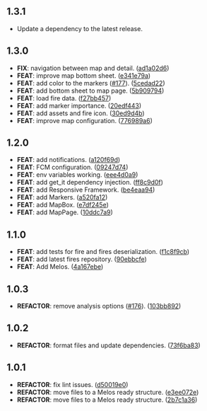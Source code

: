 ## 1.3.1

 - Update a dependency to the latest release.

## 1.3.0

 - **FIX**: navigation between map and detail. ([ad1a02d6](https://github.com/FogosPT/fogospt.git/commit/ad1a02d6bcd8bfc1e03b16cf6791f70ba6ba841c))
 - **FEAT**: improve map bottom sheet. ([e341e79a](https://github.com/FogosPT/fogospt.git/commit/e341e79a115641e7615c86a685bbfc7b03b99e7a))
 - **FEAT**: add color to the markers ([#177](https://github.com/FogosPT/fogospt.git/issues/177)). ([5cedad22](https://github.com/FogosPT/fogospt.git/commit/5cedad225ede98c65e2d05bfe001f53728f6c1df))
 - **FEAT**: add bottom sheet to map page. ([5b909794](https://github.com/FogosPT/fogospt.git/commit/5b90979492d041e9c0884a4576bdcde94060a292))
 - **FEAT**: load fire data. ([f27bb457](https://github.com/FogosPT/fogospt.git/commit/f27bb457e2e383a5fa75344caf4dc122c7f74786))
 - **FEAT**: add marker importance. ([20edf443](https://github.com/FogosPT/fogospt.git/commit/20edf443d78b5b81aed2ce7f5799e2e2c655938d))
 - **FEAT**: add assets and fire icon. ([30ed9d4b](https://github.com/FogosPT/fogospt.git/commit/30ed9d4b4814ea6218898198538717fcade149cb))
 - **FEAT**: improve map configuration. ([776989a6](https://github.com/FogosPT/fogospt.git/commit/776989a6328a0d2bf2212b5dd4b6fa8ff99f3a67))

## 1.2.0

 - **FEAT**: add notifications. ([a120f69d](https://github.com/FogosPT/fogospt.git/commit/a120f69df407ad6f4e77dff8d587a74d0ff74c44))
 - **FEAT**: FCM configuration. ([09247d74](https://github.com/FogosPT/fogospt.git/commit/09247d74826def88c906f670cfb81036a356a3ba))
 - **FEAT**: env variables working. ([eee4d0a9](https://github.com/FogosPT/fogospt.git/commit/eee4d0a95154c68b1be5d7424bea6ed49c77ec7c))
 - **FEAT**: add get_it dependency injection. ([ff8c9d0f](https://github.com/FogosPT/fogospt.git/commit/ff8c9d0f51bcf0db5018824de944b51c935cae57))
 - **FEAT**: add Responsive Framework. ([be4eaa94](https://github.com/FogosPT/fogospt.git/commit/be4eaa94a18f77849f01976599d0168f1b84b459))
 - **FEAT**: add Markers. ([a520fa12](https://github.com/FogosPT/fogospt.git/commit/a520fa129e488bd69112a8b26a64c1ba21bf6973))
 - **FEAT**: add MapBox. ([e7df245e](https://github.com/FogosPT/fogospt.git/commit/e7df245ebcf81c15f92f96304699dacd9e4d4868))
 - **FEAT**: add MapPage. ([10ddc7a9](https://github.com/FogosPT/fogospt.git/commit/10ddc7a95ce8d3096503fee331a4fb9efbb763ac))

## 1.1.0

 - **FEAT**: add tests for fire and fires deserialization. ([f1c8f9cb](https://github.com/FogosPT/fogospt.git/commit/f1c8f9cb9a70db1d0fafa126ba58b7fda7657bd9))
 - **FEAT**: add latest fires repository. ([90ebbcfe](https://github.com/FogosPT/fogospt.git/commit/90ebbcfe65ff31f15ea8f1d8cc95d841ab09e7b9))
 - **FEAT**: Add Melos. ([4a167ebe](https://github.com/FogosPT/fogospt.git/commit/4a167ebe3d33677cf2b5bcd64770f8b7701922fc))

## 1.0.3

 - **REFACTOR**: remove analysis options ([#176](https://github.com/FogosPT/fogospt.git/issues/176)). ([103bb892](https://github.com/FogosPT/fogospt.git/commit/103bb892c4a49c3e50be2442ddc530e367394f90))

## 1.0.2

 - **REFACTOR**: format files and update dependencies. ([73f6ba83](https://github.com/FogosPT/fogospt.git/commit/73f6ba83afae33b0e7bb3f642975d359fbe4b07a))

## 1.0.1

 - **REFACTOR**: fix lint issues. ([d50019e0](https://github.com/FogosPT/fogospt.git/commit/d50019e0457b6fd454fbd0b3050d0574ef6e0e0e))
 - **REFACTOR**: move files to a Melos ready structure. ([e3ee072e](https://github.com/FogosPT/fogospt.git/commit/e3ee072e5721fb17711f6cd5df7199327c4ced87))
 - **REFACTOR**: move files to a Melos ready structure. ([2b7c1a36](https://github.com/FogosPT/fogospt.git/commit/2b7c1a364224815effe981185a969f2fb74142bb))

